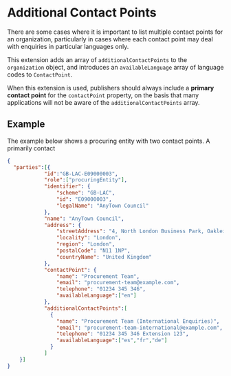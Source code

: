 Additional Contact Points
=========================

There are some cases where it is important to list multiple contact points for an organization, particularly in cases where each contact point may deal with enquiries in particular languages only.

This extension adds an array of ```additionalContactPoints``` to the ```organization``` object, and introduces an ```availableLanguage``` array of language codes to ```ContactPoint```.

When this extension is used, publishers should always include a **primary contact point** for the ```contactPoint``` property, on the basis that many applications will not be aware of the ```additionalContactPoints``` array. 

## Example

The example below shows a procuring entity with two contact points. A primarily contact 

```json
{
  "parties":[{
            "id":"GB-LAC-E09000003",
            "role":["procuringEntity"],
            "identifier": {
                "scheme": "GB-LAC",
                "id": "E09000003",
                "legalName": "AnyTown Council"
            },
            "name": "AnyTown Council",
            "address": {
                "streetAddress": "4, North London Business Park, Oakleigh Rd S",
                "locality": "London",
                "region": "London",
                "postalCode": "N11 1NP",
                "countryName": "United Kingdom"
            },
            "contactPoint": {
                "name": "Procurement Team",
                "email": "procurement-team@example.com",
                "telephone": "01234 345 346",
                "availableLanguage":["en"]
            },
            "additionalContactPoints":[
              {
                "name": "Procurement Team (International Enquiries)",
                "email": "procurement-team-international@example.com",
                "telephone": "01234 345 346 Extension 123",
                "availableLanguage":["es","fr","de"]
              }
            ]
    }]
}
```

